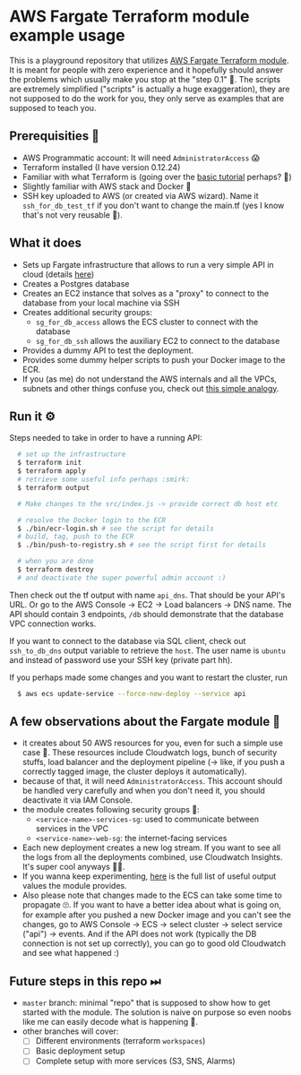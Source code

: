 # AWS Fargate Terraform module example usage

This is a playground repository that utilizes [AWS Fargate Terraform module](https://github.com/strvcom/terraform-aws-fargate). It is meant for people with zero experience and it hopefully should answer the problems which usually make you stop at the "step 0.1" 🙏. The scripts are extremely simplified ("scripts" is actually a huge exaggeration), they are not supposed to do the work for you, they only serve as examples that are supposed to teach you.

## Prerequisities 👒

- AWS Programmatic account: It will need `AdministratorAccess` 😱
- Terraform installed (I have version 0.12.24)
- Familiar with what Terraform is (going over the [basic tutorial](https://learn.hashicorp.com/terraform/getting-started/intro) perhaps? 🤔)
- Slightly familiar with AWS stack and Docker 🐳
- SSH key uploaded to AWS (or created via AWS wizard). Name it `ssh_for_db_test_tf` if you don't want to change the main.tf (yes I know that's not very reusable 🐒).

## What it does

- Sets up Fargate infrastructure that allows to run a very simple API in cloud (details [here](https://github.com/strvcom/terraform-aws-fargate#technical-architecture))
- Creates a Postgres database
- Creates an EC2 instance that solves as a "proxy" to connect to the database from your local machine via SSH
- Creates additional security groups:
  - `sg_for_db_access` allows the ECS cluster to connect with the database
  - `sg_for_db_ssh` allows the auxiliary EC2 to connect to the database
- Provides a dummy API to test the deployment.
- Provides some dummy helper scripts to push your Docker image to the ECR.
- If you (as me) do not understand the AWS internals and all the VPCs, subnets and other things confuse you, check out [this simple analogy](https://stackoverflow.com/a/45235243).

## Run it ⚙️

Steps needed to take in order to have a running API:

```bash
  # set up the infrastructure
  $ terraform init
  $ terraform apply
  # retrieve some useful info perhaps :smirk:
  $ terraform output

  # Make changes to the src/index.js -> provide correct db host etc

  # resolve the Docker login to the ECR
  $ ./bin/ecr-login.sh # see the script for details
  # build, tag, push to the ECR
  $ ./bin/push-to-registry.sh # see the script first for details

  # when you are done
  $ terraform destroy
  # and deactivate the super powerful admin account :)
```

Then check out the tf output with name `api_dns`. That should be your API's URL. Or go to the AWS Console -> EC2 -> Load balancers -> DNS name. The API should contain 3 endpoints, `/db` should demonstrate that the database VPC connection works.

If you want to connect to the database via SQL client, check out `ssh_to_db_dns` output variable to retrieve the `host`. The user name is `ubuntu` and instead of password use your SSH key (private part hh).

If you perhaps made some changes and you want to restart the cluster, run

```bash
  $ aws ecs update-service --force-new-deploy --service api
```

## A few observations about the Fargate module 👀

- it creates about 50 AWS resources for you, even for such a simple use case 👏. These resources include Cloudwatch logs, bunch of security stuffs, load balancer and the deployment pipeline (-> like, if you push a correctly tagged image, the cluster deploys it automatically).
- because of that, it will need `AdministratorAccess`. This account should be handled very carefully and when you don't need it, you should deactivate it via IAM Console.
- the module creates following security groups 🚧:
  - `<service-name>-services-sg`: used to communicate between services in the VPC
  - `<service-name>-web-sg`: the internet-facing services
- Each new deployment creates a new log stream. If you want to see all the logs from all the deployments combined, use Cloudwatch Insights. It's super cool anyways 🤷‍♀.
- If you wanna keep experimenting, [here](https://github.com/strvcom/terraform-aws-fargate/blob/master/outputs.tf) is the full list of useful output values the module provides.
- Also please note that changes made to the ECS can take some time to propagate 🙄. If you want to have a better idea about what is going on, for example after you pushed a new Docker image and you can't see the changes, go to AWS Console -> ECS -> select cluster -> select service ("api") -> events. And if the API does not work (typically the DB connection is not set up correctly), you can go to good old Cloudwatch and see what happened :)

## Future steps in this repo ⏭

- `master` branch: minimal "repo" that is supposed to show how to get started with the module. The solution is naive on purpose so even noobs like me can easily decode what is happening 👶.
- other branches will cover:
  - [ ] Different environments (terraform `workspaces`)
  - [ ] Basic deployment setup
  - [ ] Complete setup with more services (S3, SNS, Alarms)
